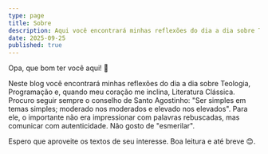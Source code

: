 ```yaml
---
type: page
title: Sobre
description: Aqui você encontrará minhas reflexões do dia a dia sobre Teologia, Programação e, quando meu coração me inclina, Literatura Clássica.
date: 2025-09-25
published: true
---
```


Opa, que bom ter você aqui! 🤝

Neste blog você encontrará minhas reflexões do dia a dia sobre Teologia, Programação e, quando meu coração me inclina, Literatura Clássica. Procuro seguir sempre o conselho de Santo Agostinho: "Ser simples em temas simples; moderado nos moderados e elevado nos elevados". Para ele, o importante não era impressionar com palavras rebuscadas, mas comunicar com autenticidade. Não gosto de "esmerilar".

Espero que aproveite os textos de seu interesse. Boa leitura e até breve 😊.

